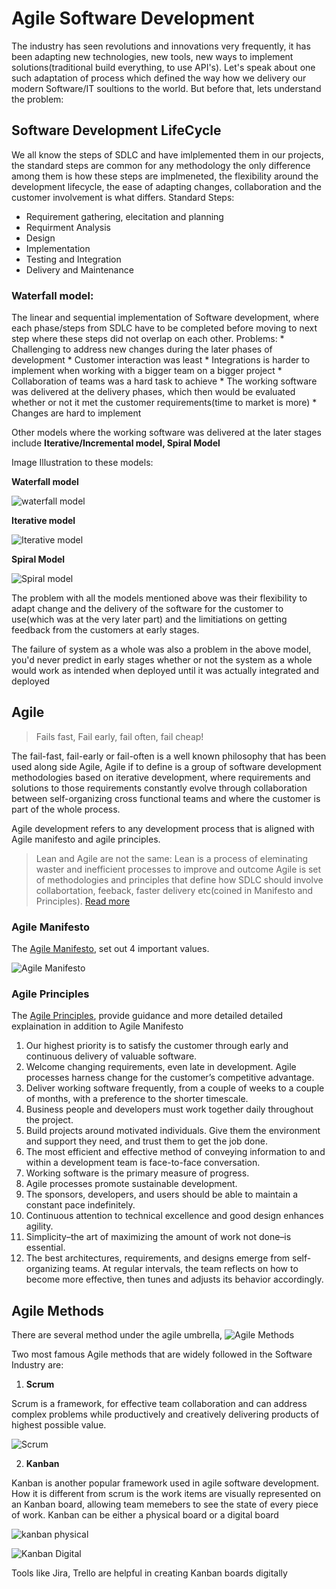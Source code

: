 # Agile Software Development

The industry has seen revolutions and innovations very frequently, it has been adapting new technologies, new tools, new ways to implement solutions(traditional build everything, to use API's). Let's speak about one such adaptation of process which defined the way how we delivery our modern Software/IT soultions to the world. But before that, lets understand the problem:

## Software Development LifeCycle

We all know the steps of SDLC and have imlplemented them in our projects, the standard steps are common for any methodology the only difference among them is how these steps are implmeneted, the flexibility around the development lifecycle, the ease of adapting changes, collaboration and the customer involvement is what differs.
Standard Steps:
* Requirement gathering, elecitation and planning
* Requirment Analysis
* Design
* Implementation
* Testing and Integration
* Delivery and Maintenance

### Waterfall model:

The linear and sequential implementation of Software development, where each phase/steps from SDLC have to be completed before moving to next step where these steps did not overlap on each other.
Problems:
    * Challenging to address new changes during the later phases of development
    * Customer interaction was least
    * Integrations is harder to implement when working with a bigger team on a bigger project
    * Collaboration of teams was a hard task to achieve
    * The working software was delivered at the delivery phases, which then would be evaluated whether or not it met the customer requirements(time to market is more)
    * Changes are hard to implement

Other models where the working software was delivered at the later stages include **Iterative/Incremental model, Spiral Model**

Image Illustration to these models:
 
 **Waterfall model**

 ![waterfall model](./images/waterfall.png)

**Iterative model**

![Iterative model](./images/iterative.png)

**Spiral Model**

![Spiral model](./images/spiral.png)

The problem with all the models mentioned above was their flexibility to adapt change and the delivery of the software for the customer to use(which was at the very later part) and the limitiations on getting feedback from the customers at early stages.

The failure of system as a whole was also a problem in the above model, you'd never predict in early stages whether or not the system as a whole would work as intended when deployed until it was actually integrated and deployed

## Agile

> Fails fast, Fail early, fail often, fail cheap!

The fail-fast, fail-early or fail-often is a well known philosophy that has been used along side Agile, Agile if to define is a group of software development methodologies based on iterative development, where requirements and solutions to those requirements constantly evolve through collaboration between self-organizing cross functional teams and where the customer is part of the whole process.

Agile development refers to any development process that is aligned with Agile manifesto and agile principles.

> Lean and Agile are not the same: 
Lean is a process of eleminating waster and inefficient processes to improve and outcome
Agile is set of methodologies and principles that define how SDLC should involve collabortation, feeback, faster delivery etc(coined in Manifesto and Principles). [Read more](https://www.forbes.com/sites/danpontefract/2018/09/15/the-foolishness-of-fail-fast-fail-often/#6a22d00259d9)

### Agile Manifesto

The [Agile Manifesto](http://agilemanifesto.org/), set out 4 important values. 

![Agile Manifesto](./images/agile_mani.png)

### Agile Principles

The [Agile Principles](http://agilemanifesto.org/principles.html), provide guidance and more detailed detailed explaination in addition to Agile Manifesto

1. Our highest priority is to satisfy the customer through early and continuous delivery of valuable software.
2. Welcome changing requirements, even late in development. Agile processes harness change for the customer’s competitive advantage.
3. Deliver working software frequently, from a couple of weeks to a couple of months, with a preference to the shorter timescale.
4. Business people and developers must work together daily throughout the project.
5. Build projects around motivated individuals. Give them the environment and support they need, and trust them to get the job done.
6. The most efficient and effective method of conveying information to and within a development team is face-to-face conversation.
7. Working software is the primary measure of progress.
8. Agile processes promote sustainable development.
9. The sponsors, developers, and users should be able to maintain a constant pace indefinitely.
10. Continuous attention to technical excellence and good design enhances agility.
11. Simplicity–the art of maximizing the amount of work not done–is essential.
12. The best architectures, requirements, and designs emerge from self-organizing teams. At regular intervals, the team reflects on how to become more effective, then tunes and adjusts its behavior accordingly.

## Agile Methods

There are several method under the agile umbrella, 
![Agile Methods](./images/agile_methods.png)

Two most famous Agile methods that are widely followed in the Software Industry are:
1. **Scrum**

Scrum is a framework, for effective team collaboration and can address complex problems while productively and creatively delivering products of highest possible value.

![Scrum](./images/scrum.png)

2. **Kanban**

Kanban is another popular framework used in agile software development. How it is different from scrum is the work items are visually represented on an Kanban board, allowing team memebers to see the state of every piece of work. Kanban can be either a physical board or a digital board

![kanban physical](./images/kanban_phy.jpg)

![Kanban Digital](./images/kanban_dig.png)

Tools like Jira, Trello are helpful in creating Kanban boards digitally